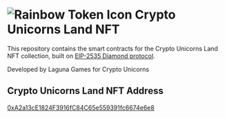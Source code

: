 # ![Rainbow Token Icon](https://arweave.net/2WsHDkuWD-st1_i-tin94XhNMVmnzIPdLXcRS0Ynq14) Crypto Unicorns Land NFT

This repository contains the smart contracts for the Crypto Unicorns Land NFT collection, built on [EIP-2535 Diamond protocol](https://github.com/mudgen/diamond-3-hardhat).

Developed by Laguna Games for Crypto Unicorns

## Crypto Unicorns Land NFT Address
[0xA2a13cE1824F3916fC84C65e559391fc6674e6e8](https://xaiscan.io/address/0xA2a13cE1824F3916fC84C65e559391fc6674e6e8)
